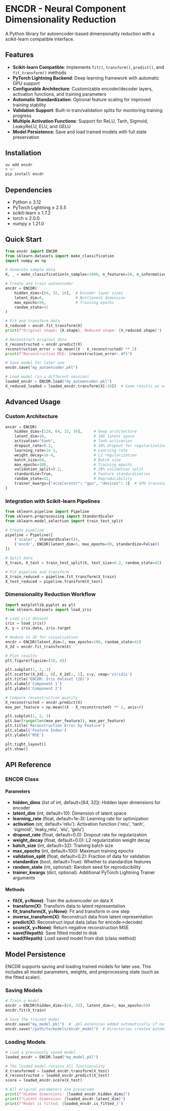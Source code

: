 # ENCDR - Neural Component Dimensionality Reduction

A Python library for autoencoder-based dimensionality reduction with a scikit-learn compatible interface.

## Features

- **Scikit-learn Compatible**: Implements `fit()`, `transform()`, `predict()`, and `fit_transform()` methods
- **PyTorch Lightning Backend**: Deep learning framework with automatic GPU support
- **Configurable Architecture**: Customizable encoder/decoder layers, activation functions, and training parameters
- **Automatic Standardization**: Optional feature scaling for improved training stability
- **Validation Support**: Built-in train/validation splits for monitoring training progress
- **Multiple Activation Functions**: Support for ReLU, Tanh, Sigmoid, LeakyReLU, ELU, and GELU
- **Model Persistence**: Save and load trained models with full state preservation

## Installation

```bash
uv add encdr
# or
pip install encdr
```

## Dependencies

- Python ≥ 3.12
- PyTorch Lightning ≥ 2.5.5
- scikit-learn ≥ 1.7.2
- torch ≥ 2.0.0
- numpy ≥ 1.21.0

## Quick Start

```python
from encdr import ENCDR
from sklearn.datasets import make_classification
import numpy as np

# Generate sample data
X, _ = make_classification(n_samples=1000, n_features=50, n_informative=30, random_state=42)

# Create and train autoencoder
encdr = ENCDR(
    hidden_dims=[64, 32, 16],  # Encoder layer sizes
    latent_dim=8,              # Bottleneck dimension
    max_epochs=50,             # Training epochs
    random_state=42
)

# Fit and transform data
X_reduced = encdr.fit_transform(X)
print(f"Original shape: {X.shape}, Reduced shape: {X_reduced.shape}")

# Reconstruct original data
X_reconstructed = encdr.predict(X)
reconstruction_error = np.mean((X - X_reconstructed) ** 2)
print(f"Reconstruction MSE: {reconstruction_error:.4f}")

# Save model for later use
encdr.save("my_autoencoder.pkl")

# Load model (in a different session)
loaded_encdr = ENCDR.load("my_autoencoder.pkl")
X_reduced_loaded = loaded_encdr.transform(X[:10])  # Same results as original model
```

## Advanced Usage

### Custom Architecture

```python
encdr = ENCDR(
    hidden_dims=[128, 64, 32, 16],     # Deep architecture
    latent_dim=10,                     # 10D latent space
    activation="tanh",                 # Tanh activation
    dropout_rate=0.2,                  # 20% dropout for regularization
    learning_rate=1e-3,                # Learning rate
    weight_decay=1e-4,                 # L2 regularization
    batch_size=64,                     # Batch size
    max_epochs=100,                    # Training epochs
    validation_split=0.2,              # 20% validation split
    standardize=True,                  # Feature standardization
    random_state=42,                   # Reproducibility
    trainer_kwargs={"accelerator": "gpu", "devices": 1}  # GPU training
)
```

### Integration with Scikit-learn Pipelines

```python
from sklearn.pipeline import Pipeline
from sklearn.preprocessing import StandardScaler
from sklearn.model_selection import train_test_split

# Create pipeline
pipeline = Pipeline([
    ('scaler', StandardScaler()),
    ('encdr', ENCDR(latent_dim=5, max_epochs=50, standardize=False))
])

# Split data
X_train, X_test = train_test_split(X, test_size=0.2, random_state=42)

# Fit pipeline and transform
X_train_reduced = pipeline.fit_transform(X_train)
X_test_reduced = pipeline.transform(X_test)
```

### Dimensionality Reduction Workflow

```python
import matplotlib.pyplot as plt
from sklearn.datasets import load_iris

# Load iris dataset
iris = load_iris()
X, y = iris.data, iris.target

# Reduce to 2D for visualization
encdr = ENCDR(latent_dim=2, max_epochs=100, random_state=42)
X_2d = encdr.fit_transform(X)

# Plot results
plt.figure(figsize=(10, 4))

plt.subplot(1, 2, 1)
plt.scatter(X_2d[:, 0], X_2d[:, 1], c=y, cmap='viridis')
plt.title('ENCDR: Iris Dataset (2D)')
plt.xlabel('Component 1')
plt.ylabel('Component 2')

# Compare reconstruction quality
X_reconstructed = encdr.predict(X)
mse_per_feature = np.mean((X - X_reconstructed) ** 2, axis=0)

plt.subplot(1, 2, 2)
plt.bar(range(len(mse_per_feature)), mse_per_feature)
plt.title('Reconstruction Error by Feature')
plt.xlabel('Feature Index')
plt.ylabel('MSE')

plt.tight_layout()
plt.show()
```

## API Reference

### ENCDR Class

#### Parameters

- **hidden_dims** (list of int, default=[64, 32]): Hidden layer dimensions for encoder
- **latent_dim** (int, default=10): Dimension of latent space
- **learning_rate** (float, default=1e-3): Learning rate for optimization
- **activation** (str, default='relu'): Activation function ('relu', 'tanh', 'sigmoid', 'leaky_relu', 'elu', 'gelu')
- **dropout_rate** (float, default=0.0): Dropout rate for regularization
- **weight_decay** (float, default=0.0): L2 regularization weight decay
- **batch_size** (int, default=32): Training batch size
- **max_epochs** (int, default=100): Maximum training epochs
- **validation_split** (float, default=0.2): Fraction of data for validation
- **standardize** (bool, default=True): Whether to standardize features
- **random_state** (int, optional): Random seed for reproducibility
- **trainer_kwargs** (dict, optional): Additional PyTorch Lightning Trainer arguments

#### Methods

- **fit(X, y=None)**: Train the autoencoder on data X
- **transform(X)**: Transform data to latent representation
- **fit_transform(X, y=None)**: Fit and transform in one step
- **inverse_transform(X)**: Reconstruct data from latent representation
- **predict(X)**: Reconstruct input data (alias for encode→decode)
- **score(X, y=None)**: Return negative reconstruction MSE
- **save(filepath)**: Save fitted model to disk
- **load(filepath)**: Load saved model from disk (class method)

## Model Persistence

ENCDR supports saving and loading trained models for later use. This includes all model parameters, weights, and preprocessing state (such as the fitted scaler).

### Saving Models

```python
# Train a model
encdr = ENCDR(hidden_dims=[64, 32], latent_dim=8, max_epochs=50)
encdr.fit(X_train)

# Save the trained model
encdr.save("my_model.pkl")  # .pkl extension added automatically if not provided
encdr.save("/path/to/models/encdr_model")  # Directories created automatically
```

### Loading Models

```python
# Load a previously saved model
loaded_encdr = ENCDR.load("my_model.pkl")

# The loaded model retains all functionality
X_transformed = loaded_encdr.transform(X_test)
X_reconstructed = loaded_encdr.predict(X_test)
score = loaded_encdr.score(X_test)

# All original parameters are preserved
print(f"Hidden dimensions: {loaded_encdr.hidden_dims}")
print(f"Latent dimension: {loaded_encdr.latent_dim}")
print(f"Model is fitted: {loaded_encdr.is_fitted_}")
```
